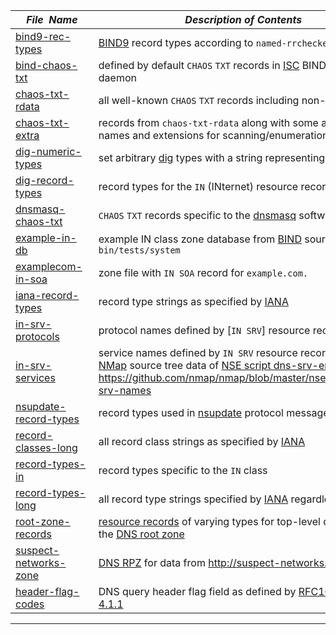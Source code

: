 |&nbsp;&nbsp;&nbsp;&nbsp;_File&nbsp;&nbsp;Name_&nbsp;&nbsp;&nbsp;&nbsp;| _Description of Contents_ |
|:----------------------|--------------------------------------------------------------------------------------------------------------------------------------------------------------
| [bind9-rec-types](bind9-rec-types.txt) | [BIND9](http://bind9.net) record types according to `named-rrchecker -T`    
| [bind-chaos-txt](bind-chaos-txt.txt) | defined by default `CHAOS` `TXT` records in [ISC](https://www.isc.org/) BIND name daemon    
| [chaos-txt-rdata](chaos-txt-rdata.txt) | all well-known `CHAOS` `TXT` records including non-BIND names    
| [chaos-txt-extra](chaos-txt-extra.txt) | records from `chaos-txt-rdata` along with some additional names and extensions for scanning/enumeration purposes  
| [dig-numeric-types](dig-numeric-types.txt) | set arbitrary [dig](https://wikipedia.org/wiki/Dig_(command) ) types with a string representing 16 bits    
| [dig-record-types](dig-record-types.txt) | record types for the `IN` (INternet) resource record class    
| [dnsmasq-chaos-txt](dnsmasq-chaos.txt) | `CHAOS` `TXT` records specific to the [dnsmasq](http://www.thekelleys.org.uk/dnsmasq/doc.html) software    
| [example-in-db](example-in-db.zone) | example IN class zone database from [BIND](https://www.isc.org/downloads/bind/) source tree under `bin/tests/system`    
| [examplecom-in-soa](examplecom-in-soa.zone) | zone file with `IN SOA` record for `example.com.`    
| [iana-record-types](iana-record-types.txt) | record type strings as specified by [IANA](https://iana.org)       
| [in-srv-protocols](in-srv-protocols.txt) | protocol names defined by [`IN SRV`] resource records   
| [in-srv-services](in-srv-services.txt) | service names defined by `IN SRV` resource records from [NMap](https://nmap.org) source tree data of [NSE script dns-srv-enum](https://nmap.org/nsedoc/scripts/dns-srv-enum.html) <https://github.com/nmap/nmap/blob/master/nselib/data/dns-srv-names>    
| [nsupdate-record-types](nsupdate-record-types.txt) | record types used in [nsupdate](https://wikipedia.org/wiki/Nsupdate) protocol messages    
| [record-classes-long](record-classes-long.txt) | all record class strings as specified by [IANA](https://iana.org)    
| [record-types-in](record-types-in.txt) | record types specific to the `IN` class     
| [record-types-long](record-types-long.txt) | all record type strings specified by [IANA](https://iana.org) regardless of class    
| [root-zone-records](root-zone-records.txt.xz) | [resource records](https://wikipedia.org/wiki/Domain_Name_System#DNS_resource_records) of varying types for top-level domains in the [DNS root zone](https://wikipedia.org/wiki/DNS_root_zone)    
| [suspect-networks-zone](suspect-networks-zone.rpz) | [DNS RPZ](https://dnsrpz.info/ "DNS Response Policy Zones") for data from <http://suspect-networks.io>  
| [header-flag-codes](header-flag-codes.txt) | DNS query header flag field as defined by [RFC1035 section 4.1.1](https://tools.ietf.org/html/rfc1035#section-4.1.1)    

* * *

